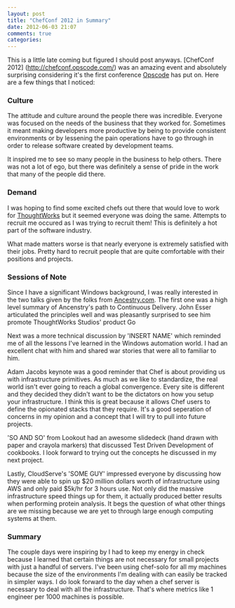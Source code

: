 ```yaml
---
layout: post
title: "ChefConf 2012 in Summary"
date: 2012-06-03 21:07
comments: true
categories: 
---
```

This is a little late coming but figured I should post anyways. [ChefConf 2012] (http://chefconf.opscode.com/)
was an amazing event and absolutely surprising considering it's the first
conference [Opscode](http://www.opscode.com/) has put on. Here are a few things that I noticed:

### Culture

The attitude and culture around the people there was incredible. Everyone was
focused on the needs of the business that they worked for. Sometimes it meant
making developers more productive by being to provide consistent environments
or by lessening the pain operations have to go through in order to release
software created by development teams.

It inspired me to see so many people in the business to help others. There was
not a lot of ego, but there was definitely a sense of pride in the work that
many of the people did there.

### Demand

I was hoping to find some excited chefs out there that would love to work for
[ThoughtWorks](http://join.thoughtworks.com/) but it seemed everyone was doing the same. Attempts to recruit me
occured as I was trying to recruit them! This is definitely a hot part of the
software industry.

What made matters worse is that nearly everyone is extremely satisfied with
their jobs. Pretty hard to recruit people that are quite comfortable with their
positions and projects.

### Sessions of Note

Since I have a significant Windows background, I was really interested in the
two talks given by the folks from [Ancestry.com](http://www.ancestry.com/). The first one was a high level
summary of Ancenstry's path to Continuous Delivery. John Esser articulated the
principles well and was pleasantly surprised to see him promote ThoughtWorks
Studios' product Go

Next was a more technical discussion by 'INSERT NAME' which reminded me of all
the lessons I've learned in the Windows automation world. I had an excellent
chat with him and shared war stories that were all to familiar to him.

Adam Jacobs keynote was a good reminder that Chef is about providing us with
infrastructure primitives. As much as we like to standardize, the real world
isn't ever going to reach a global convergence. Every site is different and
they decided they didn't want to be the dictators on how you setup your
infrastructure. I think this is great because it allows Chef users to define
the opionated stacks that they require. It's a good seperation of concerns
in my opinion and a concept that I will try to pull into future projects.

'SO AND SO' from Lookout had an awesome slidedeck (hand drawn with paper and
crayola markers) that discussed Test Driven Development of cookbooks. I look
forward to trying out the concepts he discussed in my next project.

Lastly, CloudServe's 'SOME GUY' impressed everyone by discussing how they were
able to spin up $20 million dollars worth of infrastructure using AWS and only
paid $5k/hr for 3 hours use. Not only did the massive infrastructure speed
things up for them, it actually produced better results when performing protein
analysis. It begs the question of what other things are we missing because we
are yet to through large enough computing systems at them.

### Summary

The couple days were inspiring by I had to keep my energy in check because
I learned that certain things are not necessary for small projects with just
a handful of servers. I've been using chef-solo for all my machines because
the size of the environments I'm dealing with can easily be tracked in simpler
ways. I do look forward to the day when a chef server is necessary to deal
with all the infrastructure. That's where metrics like 1 engineer per 1000
machines is possible.


